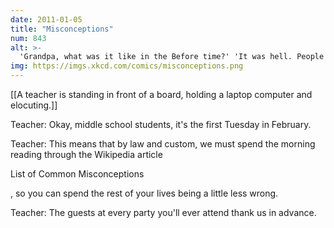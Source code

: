 ```yaml
---
date: 2011-01-05
title: "Misconceptions"
num: 843
alt: >-
  'Grandpa, what was it like in the Before time?' 'It was hell. People went around saying glass was a slow-flowing liquid. You folks these days don't know how good you have it.'
img: https://imgs.xkcd.com/comics/misconceptions.png
---
```

[[A teacher is standing in front of a board, holding a laptop computer and elocuting.]] 

Teacher: Okay, middle school students, it's the first Tuesday in February.

Teacher: This means that by law and custom, we must spend the morning reading through the Wikipedia article 

List of Common Misconceptions

, so you can spend the rest of your lives being a little less wrong.

Teacher: The guests at every party you'll ever attend thank us in advance.

